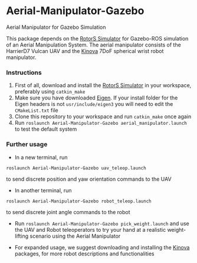 # Aerial-Manipulator-Gazebo
Aerial Manipulator for Gazebo Simulation

This package depends on the [RotorS Simulator](https://github.com/ethz-asl/rotors_simulator) for Gazebo-ROS simulation of an Aerial Manipulation System.
The aerial manipulator consists of the HarrierD7 Vulcan UAV and the [Kinova](https://github.com/Kinovarobotics/kinova-ros) 7DoF spherical wrist robot manipulator.

### Instructions

1. First of all, download and install the [RotorS Simulator](https://github.com/ethz-asl/rotors_simulator) in your workspace, preferably using `catkin_make`
2. Make sure you have downloaded [Eigen](http://eigen.tuxfamily.org/index.php?title=Main_Page). If your install folder for the Eigen headers is not `usr/include/eigen3` you will need to edit the `CMakeList.txt` file
3. Clone this repository to your workspace and run `catkin_make` once again
4. Run `roslaunch Aerial-Manipulator-Gazebo aerial_manipulator.launch` to test the default system

### Further usage
* In a new terminal, run
```
roslaunch Aerial-Manipulator-Gazebo uav_teleop.launch
```
to send discrete position and yaw orientation commands to the UAV

* In another terminal, run
```
roslaunch Aerial-Manipulator-Gazebo robot_teleop.launch
```
to send discrete joint angle commands to the robot

* Run `roslaunch Aerial-Manipulator-Gazebo pick_weight.launch` and use the UAV and Robot teleoperators to try your hand at a realistic weight-lifting scenario using the Aerial Manipulator
 
* For expanded usage, we suggest downloading and installing the [Kinova](https://github.com/Kinovarobotics/kinova-ros) packages, for more robot descriptions and functionalities 
